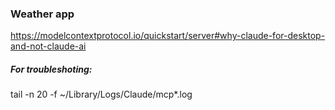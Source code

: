 ### Weather app ###

https://modelcontextprotocol.io/quickstart/server#why-claude-for-desktop-and-not-claude-ai

##### For troubleshoting:
tail -n 20 -f ~/Library/Logs/Claude/mcp*.log